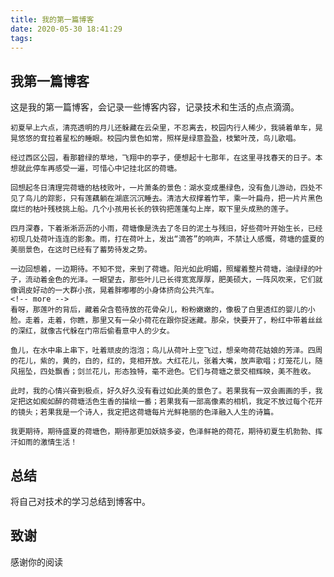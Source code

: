 ```yaml
---
title: 我的第一篇博客
date: 2020-05-30 18:41:29
tags:
---
```

## 我第一篇博客
这是我的第一篇博客，会记录一些博客内容，记录技术和生活的点点滴滴。

	初夏早上六点，清亮透明的月儿还躲藏在云朵里，不忍离去，校园内行人稀少，我骑着单车，晃晃悠悠的耷拉着星松的睡眼。校园内景色如常，照样是绿意盈盈，枝繁叶茂，鸟儿歌唱。

	经过西区公园，看那碧绿的草地，飞翔中的亭子，便想起十七那年，在这里寻找春天的日子。本想就此停车再感受一遍，可惜心中记挂北区的荷塘。													 

	回想起冬日清理完荷塘的枯枝败叶，一片萧条的景色：湖水变成墨绿色，没有鱼儿游动，四处不见了鸟儿的踪影，只有莲藕躺在湖底沉沉睡去。清洁大叔撑着竹竿，乘一叶扁舟，把一片片黑色腐烂的枯叶残枝挑上船。几个小孩用长长的铁钩把莲蓬勾上岸，取下里头成熟的莲子。

	四月深春，下着淅淅沥沥的小雨，荷塘像是洗去了冬日的泥土与残旧，好些荷叶开始生长，已经初现几处荷叶连连的影象。雨，打在荷叶上，发出“滴答”的响声，不禁让人感慨，荷塘的盛夏的美丽景色，在这时已经有了蓄势待发之势。

	一边回想着，一边期待。不知不觉，来到了荷塘。阳光如此明媚，照耀着整片荷塘，油绿绿的叶子，流动着金色的光泽。一眼望去，那些叶儿已长得宽宽厚厚，肥美硕大，一阵风吹来，它们就像调皮好动的一大群小孩，晃着胖嘟嘟的小身体挤向公共汽车。
	<!-- more -->
	看呀，那莲叶的背后，藏着朵含苞待放的花骨朵儿，粉粉嫩嫩的，像极了白里透红的婴儿的小脸。走着，走着，你瞧，那里又有一朵小荷花在跟你捉迷藏。那朵，快要开了，粉红中带着丝丝的深红，就像古代躲在门帘后偷看意中人的少女。

	鱼儿，在水中串上串下，吐着顽皮的泡泡；鸟儿从荷叶上空飞过，想亲吻荷花姑娘的芳泽。四周的花儿，紫的，黄的，白的，红的，竞相开放。大红花儿，张着大嘴，放声歌唱；灯笼花儿，随风摇坠，四处飘香；剑兰花儿，形态独特，毫不逊色。它们与荷塘之景交相辉映，美不胜收。

	此时，我的心情兴奋到极点，好久好久没有看过如此美的景色了。若果我有一双会画画的手，我定把这如痴如醉的荷塘活色生香的描绘一番；若果我有一部高像素的相机，我定不放过每个花开的镜头；若果我是一个诗人，我定把这荷塘每片光鲜艳丽的色泽融入人生的诗篇。

	我更期待，期待盛夏的荷塘色，期待那更加妖娆多姿，色泽鲜艳的荷花，期待初夏生机勃勃、挥汗如雨的激情生活！
## 总结
将自己对技术的学习总结到博客中。

## 致谢
感谢你的阅读